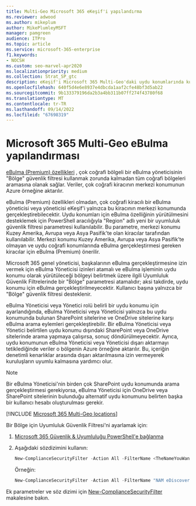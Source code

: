 ```yaml
---
title: Multi-Geo Microsoft 365 eKeşif'i yapılandırma
ms.reviewer: adwood
ms.author: mikeplum
author: MikePlumleyMSFT
manager: pamgreen
audience: ITPro
ms.topic: article
ms.service: microsoft-365-enterprise
f1.keywords:
- NOCSH
ms.custom: seo-marvel-apr2020
ms.localizationpriority: medium
ms.collection: Strat_SP_gtc
description: eKeşif'i Microsoft 365 Multi-Geo'daki uydu konumlarında kullanmak üzere yapılandırmak için Region parametresini kullanmayı öğrenin.
ms.openlocfilehash: 640f5d4e6e8937e4dbcda1aaf2cfe48bf3d5ab22
ms.sourcegitcommit: 9b133379196da2b3a4bb311b07ff274f43780f68
ms.translationtype: MT
ms.contentlocale: tr-TR
ms.lasthandoff: 09/14/2022
ms.locfileid: "67698319"
---
```

# <a name="microsoft-365-multi-geo-ediscovery-configuration"></a>Microsoft 365 Multi-Geo eBulma yapılandırması

[eBulma (Premium) özellikleri](../compliance/overview-ediscovery-20.md) , çok coğrafi bölgeli bir eBulma yöneticisinin "Bölge" güvenlik filtresi kullanmak zorunda kalmadan tüm coğrafi bölgeleri aramasına olanak sağlar. Veriler, çok coğrafi kiracının merkezi konumunun Azure örneğine aktarılır.

eBulma (Premium) özellikleri olmadan, çok coğrafi kiracılı bir eBulma yöneticisi veya yöneticisi eKeşif'i yalnızca bu kiracının merkezi konumunda gerçekleştirebilecektir. Uydu konumları için eBulma özelliğinin yürütülmesini desteklemek için PowerShell aracılığıyla "Region" adlı yeni bir uyumluluk güvenlik filtresi parametresi kullanılabilir. Bu parametre, merkezi konumu Kuzey Amerika, Avrupa veya Asya Pasifik'te olan kiracılar tarafından kullanılabilir. Merkezi konumu Kuzey Amerika, Avrupa veya Asya Pasifik'te olmayan ve uydu coğrafi konumlarında eBulma gerçekleştirmesi gereken kiracılar için eBulma (Premium) önerilir.

Microsoft 365 genel yöneticisi, başkalarının eBulma gerçekleştirmesine izin vermek için eBulma Yöneticisi izinleri atamalı ve eBulma işleminin uydu konumu olarak yürütüleceği bölgeyi belirtmek üzere ilgili Uyumluluk Güvenlik Filtrelerinde bir "Bölge" parametresi atamalıdır; aksi takdirde, uydu konumu için eBulma gerçekleştirilmeyecektir. Kullanıcı başına yalnızca bir "Bölge" güvenlik filtresi desteklenir.

eBulma Yöneticisi veya Yönetici rolü belirli bir uydu konumu için ayarlandığında, eBulma Yöneticisi veya Yöneticisi yalnızca bu uydu konumunda bulunan SharePoint sitelerine ve OneDrive sitelerine karşı eBulma arama eylemleri gerçekleştirebilir. Bir eBulma Yöneticisi veya Yönetici belirtilen uydu konumu dışındaki SharePoint veya OneDrive sitelerinde arama yapmaya çalışırsa, sonuç döndürülmeyecektir. Ayrıca, uydu konumunun eBulma Yöneticisi veya Yöneticisi dışarı aktarmayı tetiklediğinde veriler o bölgenin Azure örneğine aktarılır. Bu, içeriğin denetimli kenarlıklar arasında dışarı aktarılmasına izin vermeyerek kuruluşların uyumlu kalmasına yardımcı olur.

> [!NOTE]
> Bir eBulma Yöneticisi'nin birden çok SharePoint uydu konumunda arama gerçekleştirmesi gerekiyorsa, eBulma Yöneticisi için OneDrive veya SharePoint sitelerinin bulunduğu alternatif uydu konumunu belirten başka bir kullanıcı hesabı oluşturulması gerekir.

[!INCLUDE [Microsoft 365 Multi-Geo locations](../includes/microsoft-365-multi-geo-locations.md)]

Bir Bölge için Uyumluluk Güvenlik Filtresi'ni ayarlamak için:

1. [Microsoft 365 Güvenlik & Uyumluluğu PowerShell'e bağlanma](/powershell/exchange/connect-to-scc-powershell)

2. Aşağıdaki sözdizimini kullanın:

   ```powershell
   New-ComplianceSecurityFilter -Action All -FilterName <TheNameYouWantToAssign> -Region <RegionValue> -Users <UserPrincipalName>
   ```

   Örneğin:

   ```powershell
   New-ComplianceSecurityFilter -Action All -FilterName "NAM eDiscovery Managers" -Region NAM -Users adwood@contoso.onmicrosoft.com
   ```

Ek parametreler ve söz dizimi için [New-ComplianceSecurityFilter](/powershell/module/exchange/new-compliancesecurityfilter) makalesine bakın.
